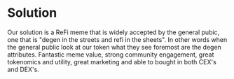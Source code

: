 # Solution

Our solution is a ReFi meme that is widely accepted by the general pubic, one that is "degen in the streets and refi in the sheets". In other words when the general public look at our token what they see foremost are the degen attributes. Fantastic meme value, strong community engagement, great tokenomics and utility, great marketing and able to bought in both CEX's and DEX's. &#x20;
